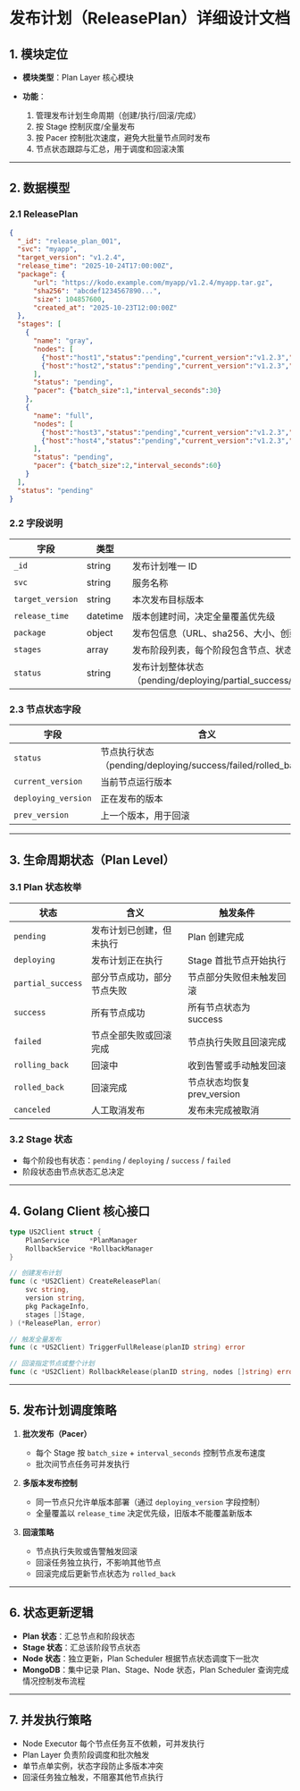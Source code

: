 # 发布计划（ReleasePlan）详细设计文档

## 1. 模块定位

* **模块类型**：Plan Layer 核心模块
* **功能**：

  1. 管理发布计划生命周期（创建/执行/回滚/完成）
  2. 按 Stage 控制灰度/全量发布
  3. 按 Pacer 控制批次速度，避免大批量节点同时发布
  4. 节点状态跟踪与汇总，用于调度和回滚决策

---

## 2. 数据模型

### 2.1 ReleasePlan

```json
{
  "_id": "release_plan_001",
  "svc": "myapp",
  "target_version": "v1.2.4",
  "release_time": "2025-10-24T17:00:00Z",
  "package": {
      "url": "https://kodo.example.com/myapp/v1.2.4/myapp.tar.gz",
      "sha256": "abcdef1234567890...",
      "size": 104857600,
      "created_at": "2025-10-23T12:00:00Z"
  },
  "stages": [
    {
      "name": "gray",
      "nodes": [
        {"host":"host1","status":"pending","current_version":"v1.2.3","deploying_version":"","prev_version":"v1.2.3"},
        {"host":"host2","status":"pending","current_version":"v1.2.3","deploying_version":"","prev_version":"v1.2.3"}
      ],
      "status": "pending",
      "pacer": {"batch_size":1,"interval_seconds":30}
    },
    {
      "name": "full",
      "nodes": [
        {"host":"host3","status":"pending","current_version":"v1.2.3","deploying_version":"","prev_version":"v1.2.3"},
        {"host":"host4","status":"pending","current_version":"v1.2.3","deploying_version":"","prev_version":"v1.2.3"}
      ],
      "status": "pending",
      "pacer": {"batch_size":2,"interval_seconds":60}
    }
  ],
  "status": "pending"
}
```

### 2.2 字段说明

| 字段               | 类型       | 含义                                                                                           |
| ---------------- | -------- | -------------------------------------------------------------------------------------------- |
| `_id`            | string   | 发布计划唯一 ID                                                                                    |
| `svc`            | string   | 服务名称                                                                                         |
| `target_version` | string   | 本次发布目标版本                                                                                     |
| `release_time`   | datetime | 版本创建时间，决定全量覆盖优先级                                                                             |
| `package`        | object   | 发布包信息（URL、sha256、大小、创建时间）                                                                    |
| `stages`         | array    | 发布阶段列表，每个阶段包含节点、状态和 Pacer 配置                                                                 |
| `status`         | string   | 发布计划整体状态（pending/deploying/partial_success/success/failed/rolling_back/rolled_back/canceled） |

### 2.3 节点状态字段

| 字段                  | 含义                                                   |
| ------------------- | ---------------------------------------------------- |
| `status`            | 节点执行状态（pending/deploying/success/failed/rolled_back） |
| `current_version`   | 当前节点运行版本                                             |
| `deploying_version` | 正在发布的版本                                              |
| `prev_version`      | 上一个版本，用于回滚                                           |

---

## 3. 生命周期状态（Plan Level）

### 3.1 Plan 状态枚举

| 状态                | 含义            | 触发条件                 |
| ----------------- | ------------- | -------------------- |
| `pending`         | 发布计划已创建，但未执行  | Plan 创建完成            |
| `deploying`       | 发布计划正在执行      | Stage 首批节点开始执行       |
| `partial_success` | 部分节点成功，部分节点失败 | 节点部分失败但未触发回滚         |
| `success`         | 所有节点成功        | 所有节点状态为 success      |
| `failed`          | 节点全部失败或回滚完成   | 节点执行失败且回滚完成          |
| `rolling_back`    | 回滚中           | 收到告警或手动触发回滚          |
| `rolled_back`     | 回滚完成          | 节点状态均恢复 prev_version |
| `canceled`        | 人工取消发布        | 发布未完成被取消             |

### 3.2 Stage 状态

* 每个阶段也有状态：`pending` / `deploying` / `success` / `failed`
* 阶段状态由节点状态汇总决定

---

## 4. Golang Client 核心接口

```go
type US2Client struct {
    PlanService     *PlanManager
    RollbackService *RollbackManager
}

// 创建发布计划
func (c *US2Client) CreateReleasePlan(
    svc string,
    version string,
    pkg PackageInfo,
    stages []Stage,
) (*ReleasePlan, error)

// 触发全量发布
func (c *US2Client) TriggerFullRelease(planID string) error

// 回滚指定节点或整个计划
func (c *US2Client) RollbackRelease(planID string, nodes []string) error
```

---

## 5. 发布计划调度策略

1. **批次发布（Pacer）**

   * 每个 Stage 按 `batch_size` + `interval_seconds` 控制节点发布速度
   * 批次间节点任务可并发执行

2. **多版本发布控制**

   * 同一节点只允许单版本部署（通过 `deploying_version` 字段控制）
   * 全量覆盖以 `release_time` 决定优先级，旧版本不能覆盖新版本

3. **回滚策略**

   * 节点执行失败或告警触发回滚
   * 回滚任务独立执行，不影响其他节点
   * 回滚完成后更新节点状态为 `rolled_back`

---

## 6. 状态更新逻辑

* **Plan 状态**：汇总节点和阶段状态
* **Stage 状态**：汇总该阶段节点状态
* **Node 状态**：独立更新，Plan Scheduler 根据节点状态调度下一批次
* **MongoDB**：集中记录 Plan、Stage、Node 状态，Plan Scheduler 查询完成情况控制发布流程

---

## 7. 并发执行策略

* Node Executor 每个节点任务互不依赖，可并发执行
* Plan Layer 负责阶段调度和批次触发
* 单节点单实例，状态字段防止多版本冲突
* 回滚任务独立触发，不阻塞其他节点执行